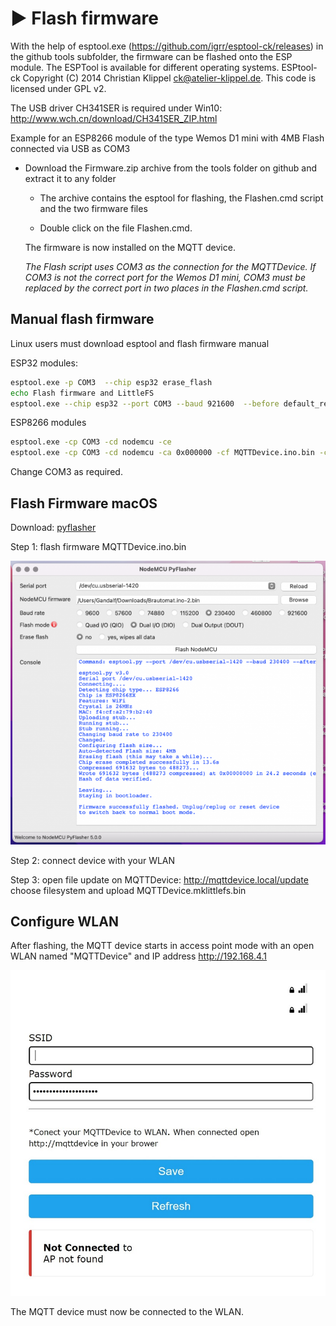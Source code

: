 # ▶️ Flash firmware

With the help of esptool.exe (<https://github.com/igrr/esptool-ck/releases>) in the github tools subfolder, the firmware can be flashed onto the ESP module. The ESPTool is available for different operating systems.
ESPtool-ck Copyright (C) 2014 Christian Klippel <ck@atelier-klippel.de>. This code is licensed under GPL v2.

The USB driver CH341SER is required under Win10: <http://www.wch.cn/download/CH341SER_ZIP.html>

Example for an ESP8266 module of the type Wemos D1 mini with 4MB Flash connected via USB as COM3

* Download the Firmware.zip archive from the tools folder on github and extract it to any folder

  * The archive contains the esptool for flashing, the Flashen.cmd script and the two firmware files

  * Double click on the file Flashen.cmd.

  The firmware is now installed on the MQTT device.

  *The Flash script uses COM3 as the connection for the MQTTDevice. If COM3 is not the correct port for the Wemos D1 mini, COM3 must be replaced by the correct port in two places in the Flashen.cmd script.*

## Manual flash firmware

Linux users must download esptool and flash firmware manual

ESP32 modules:

```bash
esptool.exe -p COM3  --chip esp32 erase_flash
echo Flash firmware and LittleFS 
esptool.exe --chip esp32 --port COM3 --baud 921600  --before default_reset --after hard_reset write_flash  -z --flash_mode dio --flash_freq 80m --flash_size 4MB 0x1000 MQTTDevice32.ino.bootloader.bin 0x8000 MQTTDevice32.ino.partitions.bin 0xe000 boot_app0.bin 0x10000 MQTTDevice32.ino.bin 0x2b0000 MQTTDevice32.mklittlefs.bin
```

ESP8266 modules

```bash
esptool.exe -cp COM3 -cd nodemcu -ce
esptool.exe -cp COM3 -cd nodemcu -ca 0x000000 -cf MQTTDevice.ino.bin -ca 0x200000 -cf MQTTDevice.mklittlefs.bin
```

Change COM3 as required.

## Flash Firmware macOS

Download: [pyflasher](https://github.com/marcelstoer/nodemcu-pyflasher/releases)

Step 1: flash firmware MQTTDevice.ino.bin

![macOS](/docs/img/flashen_macos.png)

Step 2: connect device with your WLAN

Step 3: open file update on MQTTDevice: <http://mqttdevice.local/update> choose filesystem and upload MQTTDevice.mklittlefs.bin

## Configure WLAN

After flashing, the MQTT device starts in access point mode with an open WLAN named "MQTTDevice" and IP address <http://192.168.4.1>

![wlan](img/wlan-ap.jpg)

The MQTT device must now be connected to the WLAN.
